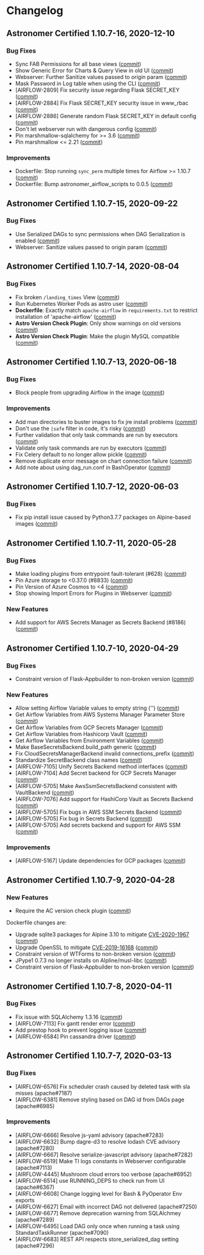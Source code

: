 # Changelog

Astronomer Certified 1.10.7-16, 2020-12-10
-------------------------------------------

### Bug Fixes

- Sync FAB Permissions for all base views ([commit](https://github.com/astronomer/airflow/commit/c0ce191dbd20cc562ba2dabb2f56d0a09c083856))
- Show Generic Error for Charts & Query View in old UI ([commit](https://github.com/astronomer/airflow/commit/b904b9b0d4fd11167c4e37bab95623a56b794063))
- Webserver: Further Sanitize values passed to origin param ([commit](https://github.com/astronomer/airflow/commit/4626acfca7052c150059b06698a0070577a695bf))
- Mask Password in Log table when using the CLI ([commit](https://github.com/astronomer/airflow/commit/669d53a3c90e0f22e911625e99863ccc09c7fe83))
- [AIRFLOW-2809] Fix security issue regarding Flask SECRET_KEY ([commit](https://github.com/astronomer/airflow/commit/e570b31ea4f3033610d2afe8c417de85335bdf23))
- [AIRFLOW-2884] Fix Flask SECRET_KEY security issue in www_rbac ([commit](https://github.com/astronomer/airflow/commit/5ba2518c2e1218a465954532a3ccb1c5eb473b6c))
- [AIRFLOW-2886] Generate random Flask SECRET_KEY in default config ([commit](https://github.com/astronomer/airflow/commit/be2e6a85c71ce659e4894b49ea3c0bfc4be3f261))
- Don't let webserver run with dangerous config ([commit](https://github.com/astronomer/airflow/commit/8873829d979a43d0f7724d5cfeecf42969378ce6))
- Pin marshmallow-sqlalchemy for >= 3.6 ([commit](https://github.com/astronomer/airflow/commit/f45ff1b1345d03b732fd96a0cbfd3f9f82926ba2))
- Pin marshmallow <= 2.21 ([commit](https://github.com/astronomer/airflow/commit/17e52868200522015ae20987b76b7ff1a60c8840))

### Improvements

- Dockerfile: Stop running `sync_perm` multiple times for Airflow >= 1.10.7 ([commit](https://github.com/astronomer/ap-airflow/commit/9c10dcf))
- Dockerfile: Bump astronomer_airflow_scripts to 0.0.5 ([commit](https://github.com/astronomer/ap-airflow/commit/42b4169))

Astronomer Certified 1.10.7-15, 2020-09-22
-------------------------------------------

### Bug Fixes

- Use Serialized DAGs to sync permissions when DAG Serialization is enabled ([commit](https://github.com/astronomer/airflow/commit/185c13d033a8fa95a8323fba36a52d2e23e34265))
- Webserver: Sanitize values passed to origin param ([commit](https://github.com/astronomer/airflow/commit/b24f1f43b970210e86e261f2cb8c19f500840439))


Astronomer Certified 1.10.7-14, 2020-08-04
--------------------------------------------

### Bug Fixes

- Fix broken `/landing_times` View ([commit](https://github.com/astronomer/airflow/commit/5e27133))
- Run Kubernetes Worker Pods as astro user ([commit](https://github.com/astronomer/ap-airflow/commit/f6819a4))
- **Dockerfile**: Exactly match `apache-airflow` in `requirements.txt` to restrict installation of 'apache-airflow' ([commit](https://github.com/astronomer/ap-airflow/commit/c2536db))
- **Astro Version Check Plugin**: Only show warnings on old versions ([commit](https://github.com/astronomer/astronomer-airflow-version-check/commit/24ad49e))
- **Astro Version Check Plugin**: Make the plugin MySQL compatible ([commit](https://github.com/astronomer/astronomer-airflow-version-check/commit/0210f60))

Astronomer Certified 1.10.7-13, 2020-06-18
--------------------------------------------

### Bug Fixes

- Block people from upgrading Airflow in the image ([commit](https://github.com/astronomer/ap-airflow/commit/bf517ea5bb3))

### Improvements

- Add man directories to buster images to fix jre install problems ([commit](https://github.com/astronomer/ap-airflow/commit/551995e))
- Don't use the `|safe` filter in code, it's risky ([commit](https://github.com/astronomer/airflow/commit/e84c4eb))
- Further validation that only task commands are run by executors ([commit](https://github.com/astronomer/airflow/commit/9405e0b))
- Validate only task commands are run by executors ([commit](https://github.com/astronomer/airflow/commit/22c5f2b))
- Fix Celery default to no longer allow pickle ([commit](https://github.com/astronomer/airflow/commit/d819da6))
- Remove duplicate error message on chart connection failure ([commit](https://github.com/astronomer/airflow/commit/476c44c))
- Add note about using dag_run.conf in BashOperator ([commit](https://github.com/astronomer/airflow/commit/4d86731))

Astronomer Certified 1.10.7-12, 2020-06-03
--------------------------------------------

### Bug Fixes

- Fix pip install issue caused by Python3.7.7 packages on Alpine-based images ([commit](https://github.com/astronomer/ap-airflow/commit/404dce6))

Astronomer Certified 1.10.7-11, 2020-05-28
--------------------------------------------

### Bug Fixes

- Make loading plugins from entrypoint fault-tolerant (#628) ([commit](https://github.com/astronomer/airflow/commit/ae9d5b7))
- Pin Azure storage to <0.37.0 (#8833) ([commit](https://github.com/astronomer/airflow/commit/cd12692))
- Pin Version of Azure Cosmos to <4 ([commit](https://github.com/astronomer/airflow/commit/ff74293))
- Stop showing Import Errors for Plugins in Webserver ([commit](https://github.com/astronomer/airflow/commit/69dba65))

### New Features
- Add support for AWS Secrets Manager as Secrets Backend (#8186)([commit](https://github.com/astronomer/airflow/commit/0dc4736))

Astronomer Certified 1.10.7-10, 2020-04-29
--------------------------------------------

### Bug Fixes

- Constraint version of Flask-Appbuilder to non-broken version ([commit](https://github.com/astronomer/ap-airflow/commit/33da5f5))

### New Features

- Allow setting Airflow Variable values to empty string ('') ([commit](https://github.com/astronomer/airflow/commit/d6d666c33))
- Get Airflow Variables from AWS Systems Manager Parameter Store ([commit](https://github.com/astronomer/airflow/commit/6a7130f55))
- Get Airflow Variables from GCP Secrets Manager ([commit](https://github.com/astronomer/airflow/commit/595ede548))
- Get Airflow Variables from Hashicorp Vault ([commit](https://github.com/astronomer/airflow/commit/59435bb88))
- Get Airflow Variables from Environment Variables ([commit](https://github.com/astronomer/airflow/commit/fe1a6a3bd))
- Make BaseSecretsBackend.build_path generic ([commit](https://github.com/astronomer/airflow/commit/1623b80bc))
- Fix CloudSecretsManagerBackend invalid connections_prefix ([commit](https://github.com/astronomer/airflow/commit/fe0a9d850))
- Standardize SecretBackend class names ([commit](https://github.com/astronomer/airflow/commit/008cb6ebe))
- [AIRFLOW-7105] Unify Secrets Backend method interfaces ([commit](https://github.com/astronomer/airflow/commit/5ddff01e8))
- [AIRFLOW-7104] Add Secret backend for GCP Secrets Manager ([commit](https://github.com/astronomer/airflow/commit/19bcf781b))
- [AIRFLOW-5705] Make AwsSsmSecretsBackend consistent with VaultBackend ([commit](https://github.com/astronomer/airflow/commit/cff559cbb))
- [AIRFLOW-7076] Add support for HashiCorp Vault as Secrets Backend ([commit](https://github.com/astronomer/airflow/commit/99bb2a7ef))
- [AIRFLOW-5705] Fix bugs in AWS SSM Secrets Backend ([commit](https://github.com/astronomer/airflow/commit/afae4b62b))
- [AIRFLOW-5705] Fix bug in Secrets Backend ([commit](https://github.com/astronomer/airflow/commit/29015f537))
- [AIRFLOW-5705] Add secrets backend and support for AWS SSM ([commit](https://github.com/astronomer/airflow/commit/2a82f5365))

### Improvements

- [AIRFLOW-5167] Update dependencies for GCP packages ([commit](https://github.com/astronomer/airflow/commit/6277fcd499))

Astronomer Certified 1.10.7-9, 2020-04-28
--------------------------------------------

### New Features

- Require the AC version check plugin ([commit](https://github.com/astronomer/airflow/commit/3af238f))

Dockerfile changes are:

- Upgrade sqlite3 packages for Alpine 3.10 to mitigate [CVE-2020-1967](https://cve.mitre.org/cgi-bin/cvename.cgi?name=2020-1967) ([commit](https://github.com/astronomer/ap-airflow/commit/2f29d493259cddd487bcc306b829a4ec4a74f35e))
- Upgrade OpenSSL to mitigate [CVE-2019-16168](https://cve.mitre.org/cgi-bin/cvename.cgi?name=2019-16168) ([commit](https://github.com/astronomer/ap-airflow/commit/6de11c2c87e78b7a3171d8fb222c7278fcb673c9))
- Constraint version of WTForms to non-broken version ([commit](https://github.com/astronomer/ap-airflow/commit/3cd34236f8a7214434dc313af525160133520bcb))
- JPype1 0.7.3 no longer installs on Alpline/musl-libc ([commit](https://github.com/astronomer/ap-airflow/commit/44164ba40cd1878cabeec5edc32fe0a7bb7a8e0d))
- Constraint version of Flask-Appbuilder to non-broken version ([commit](https://github.com/astronomer/ap-airflow/commit/33da5f5))

Astronomer Certified 1.10.7-8, 2020-04-11
-----------------------------------------------

### Bug Fixes

- Fix issue with SQLAlchemy 1.3.16 ([commit](https://github.com/astronomer/airflow/commit/3b6cf61e0f2de3fe3be98c8ff5809060d6e42ba4))
- [AIRFLOW-7113] Fix gantt render error ([commit](https://github.com/astronomer/airflow/commit/dc015a0f3a836fe519f97acc75a26873a226695a))
- Add prestop hook to prevent logging issue ([commit](https://github.com/astronomer/airflow/commit/328705f5f74e49be0ab251705172be45c19635f3))
- [AIRFLOW-6584] Pin cassandra driver ([commit](https://github.com/astronomer/airflow/commit/21fd6fb56ee23c0a287874ed094e42fb22385916))

Astronomer Certified 1.10.7-7, 2020-03-13
-----------------------------------------------

### Bug Fixes

- [AIRFLOW-6576] Fix scheduler crash caused by deleted task with sla misses (apache#7187)
- [AIRFLOW-6381] Remove styling based on DAG id from DAGs page (apache#6985)

### Improvements

- [AIRFLOW-6666] Resolve js-yaml advisory (apache#7283)
- [AIRFLOW-6632] Bump dagre-d3 to resolve lodash CVE advisory (apache#7280)
- [AIRFLOW-6667] Resolve serialize-javascript advisory (apache#7282)
- [AIRFLOW-6519] Make TI logs constants in Webserver configurable (apache#7113)
- [AIRFLOW-4445] Mushroom cloud errors too verbose (apache#6952)
- [AIRFLOW-6514] use RUNNING_DEPS to check run from UI (apache#6367)
- [AIRFLOW-6608] Change logging level for Bash & PyOperator Env exports
- [AIRFLOW-6627] Email with incorrect DAG not delivered (apache#7250)
- [AIRFLOW-6677] Remove deprecation warning from SQLAlchmey (apache#7289)
- [AIRFLOW-6495] Load DAG only once when running a task using StandardTaskRunner (apache#7090)
- [AIRFLOW-6683] REST API respects store_serialized_dag setting (apache#7296)
